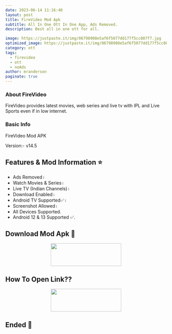 ```yaml
---
date: 2023-06-14 11:16:40
layout: post
title: FireVideo Mod Apk
subtitle: All In One Ott In One App, Ads Removed.
description: Best all in one ott for all.

image: https://justpaste.it/img/06798908e5af6f5077dd177f5cc807f7.jpg
optimized_image: https://justpaste.it/img/06798908e5af6f5077dd177f5cc807f7.jpg
category: ott
tags:
  - firevideo
  - ott
  - noAds
author: mranderson
paginate: true
---
```


### About FireVideo
FireVideo provides latest movies, web series and live tv with IPL and Live Sports even if in low internet.

### Basic Info
FireVideo Mod APK

Version:- v14.5

<!--page-->

## Features & Mod Information ⭐

- Ads Removed।
- Watch Movies & Series।
- Live TV (Indian Channels)।
- Download Enabled।
- Android TV Supported✅।
- Screenshot Allowed।
- All Devices Supported.
- Android 12 & 13 Supported ✅.

## Download Mod Apk 📩

<p align="center"><a href="
https://m.easysky.in/ptf6pVV"><img src="https://img.shields.io/badge/Download-Now-black?&style=for-the-badge&logo=download" width="220" height="70.45"></a></p>


## How To Open Link??

<p align="center"><a href="https://t.me/HowToRedirect/9"><img src="https://img.shields.io/badge/HowToOpen-Link-black?&style=for-the-badge&logo=telegram" width="220" height="70.45"></a></p>

## Ended 👀
